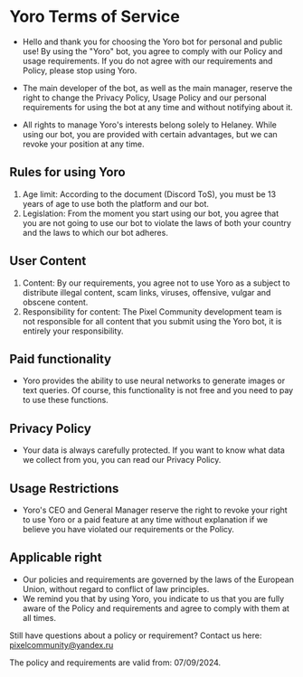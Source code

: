 # Yoro Terms of Service
- Hello and thank you for choosing the Yoro bot for personal and public use! By using the "Yoro" bot, you agree to comply with our Policy and usage requirements. If you do not agree with our requirements and Policy, please stop using Yoro.

- The main developer of the bot, as well as the main manager, reserve the right to change the Privacy Policy, Usage Policy and our personal requirements for using the bot at any time and without notifying about it.

- All rights to manage Yoro's interests belong solely to Helaney. While using our bot, you are provided with certain advantages, but we can revoke your position at any time.

## Rules for using Yoro
1. Age limit: According to the document (Discord ToS), you must be 13 years of age to use both the platform and our bot.
2. Legislation: From the moment you start using our bot, you agree that you are not going to use our bot to violate the laws of both your country and the laws to which our bot adheres.

## User Content
1. Content: By our requirements, you agree not to use Yoro as a subject to distribute illegal content, scam links, viruses, offensive, vulgar and obscene content.
2. Responsibility for content: The Pixel Community development team is not responsible for all content that you submit using the Yoro bot, it is entirely your responsibility.

## Paid functionality
- Yoro provides the ability to use neural networks to generate images or text queries. Of course, this functionality is not free and you need to pay to use these functions.

## Privacy Policy
- Your data is always carefully protected. If you want to know what data we collect from you, you can read our Privacy Policy.

## Usage Restrictions
- Yoro's CEO and General Manager reserve the right to revoke your right to use Yoro or a paid feature at any time without explanation if we believe you have violated our requirements or the Policy.

## Applicable right
- Our policies and requirements are governed by the laws of the European Union, without regard to conflict of law principles.
- We remind you that by using Yoro, you indicate to us that you are fully aware of the Policy and requirements and agree to comply with them at all times.

Still have questions about a policy or requirement? Contact us here: pixelcommunity@yandex.ru

The policy and requirements are valid from: 07/09/2024.
